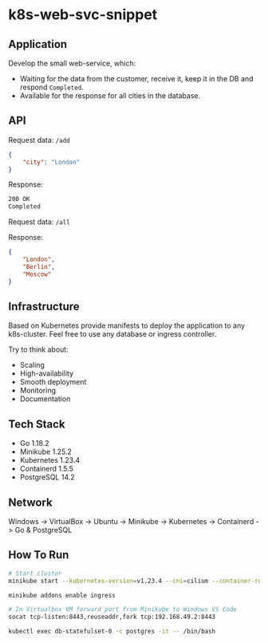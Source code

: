 # k8s-web-svc-snippet

## Application

Develop the small web-service, which:

* Waiting for the data from the customer, receive it, keep it in the DB and respond `Completed`.
* Available for the response for all cities in the database.

## API

Request data: `/add`

```json
{
    "city": "London"
}
```

Response:

```bash
200 OK
Completed
```

Request data: `/all`

Response:

```json
{
    "London",
    "Berlin",
    "Moscow"
}
```

## Infrastructure

Based on Kubernetes provide manifests to deploy the application to any k8s-cluster.
Feel free to use any database or ingress controller.

Try to think about:

* Scaling
* High-availability
* Smooth deployment
* Monitoring
* Documentation

## Tech Stack

* Go 1.18.2
* Minikube 1.25.2
* Kubernetes 1.23.4
* Containerd 1.5.5
* PostgreSQL 14.2

## Network

Windows -> VirtualBox -> Ubuntu -> Minikube -> Kubernetes -> Containerd -> Go & PostgreSQL

## How To Run

```bash
# Start cluster
minikube start --kubernetes-version=v1.23.4 --cni=cilium --container-runtime containerd --nodes 3

minikube addons enable ingress

# In Virtualbox VM forward port from Minikube to Windows VS Code
socat tcp-listen:8443,reuseaddr,fork tcp:192.168.49.2:8443

kubectl exec db-statefulset-0 -c postgres -it -- /bin/bash
```
